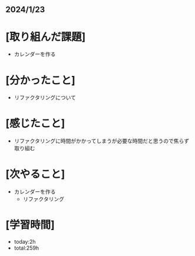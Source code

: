 ## 2024/1/23

# [取り組んだ課題]
- カレンダーを作る
# [分かったこと]
- リファクタリングについて
# [感じたこと]  
- リファクタリングに時間がかかってしまうが必要な時間だと思うので焦らず取り組む
# [次やること]
- カレンダーを作る
  - リファクタリング
# [学習時間]
- today:2h  
- total:259h
